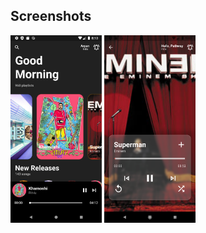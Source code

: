 ## Screenshots

<img src="screenshots/1.png" height="300em"/>
<img src="Screenshots/2.png" height="300em"/>
